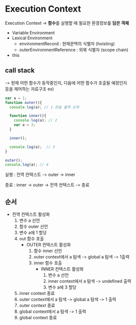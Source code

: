 # Execution Context
Execution Context -> **함수**를 실행할 때 필요한 환경정보를 **담은 객체**
- Variable Environment
- Lexical Environment
    - environmentRecord : 현재문백의 식별자 (hoisting)
    - outerEnvironmentReference : 외북 식별자 (scope chain)
- this



## call stack
-> 현재 어떤 함수가 동작중인지, 다음에 어떤 함수가 호출될 예정인지 <br> 등을 제어하는 자료구조
ex)
```js
var a = 1;
function outer(){
  console.log(a); // 1 콘솔 출력 순위 

  function inner(){
    console.log(a); // 2
    var a = 3;
  }

  inner(); 

  console.log(a);  // 3
}

outer();
console.log(a); // 4
```
실행 : 전역 컨텍스트 -> outer -> inner


종료 : inner -> outer -> 전역 컨텍스트 -> 종료

## 순서
- 전역 컨텍스트 활성화
  1. 변수 a 선언
  2. 함수 outer 선언
  3. 변수 a에 1 할당
  4. out 함수 호출 
      - OUTER 컨텍스트 활성화
        1. 함수 inner 선언
        2. outer context에서 a 탐색 -> global a 탐색 -> 1출력
        3. inner 함수 호출
            - INNER 컨텍스트 활성화
              1. 변수 a 선언
              2. inner context에서 a 탐색 -> undefined 출력
              3. 변수 a에 3 할당 
    5. inner context 종료
    6. outer context에서 a 탐색 -> global a 탐색 -> 1 출력
    7. outer context 종료
    8. global context에서 a 탐색 -> 1 출력
    9. global context 종료